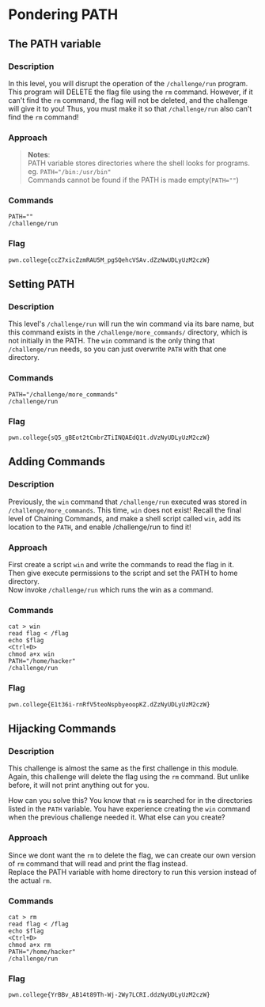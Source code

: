 # Pondering PATH

## The PATH variable
### Description
In this level, you will disrupt the operation of the `/challenge/run` program. This program will DELETE the flag file using the `rm` command. However, if it can't find the `rm` command, the flag will not be deleted, and the challenge will give it to you! Thus, you must make it so that `/challenge/run` also can't find the `rm` command!
### Approach
>**Notes**:  
PATH variable stores directories where the shell looks for programs.  
eg. `PATH="/bin:/usr/bin"`  
Commands cannot be found if the PATH is made empty(`PATH=""`)
### Commands
```
PATH=""
/challenge/run
```
### Flag
`pwn.college{ccZ7xicZzmRAU5M_pgSQehcVSAv.dZzNwUDLyUzM2czW}`

## Setting PATH
### Description
This level's `/challenge/run` will run the win command via its bare name, but this command exists in the `/challenge/more_commands/` directory, which is not initially in the PATH. The `win` command is the only thing that `/challenge/run` needs, so you can just overwrite `PATH` with that one directory.
### Commands
```
PATH="/challenge/more_commands"
/challenge/run
```
### Flag
`pwn.college{sQ5_gBEot2tCmbrZTiINQAEdQ1t.dVzNyUDLyUzM2czW}` 

## Adding Commands
### Description
Previously, the `win` command that `/challenge/run` executed was stored in `/challenge/more_commands`. This time, `win` does not exist! Recall the final level of Chaining Commands, and make a shell script called `win`, add its location to the `PATH`, and enable /challenge/run to find it!
### Approach
First create a script `win` and write the commands to read the flag in it.  
Then give execute permissions to the script and set the PATH to home directory.  
Now invoke `/challenge/run` which runs the win as a command.  
### Commands
```
cat > win
read flag < /flag
echo $flag
<Ctrl+D>
chmod a+x win
PATH="/home/hacker"
/challenge/run
```
### Flag
`pwn.college{E1t36i-rnRfV5teoNspbyeoopKZ.dZzNyUDLyUzM2czW}`

## Hijacking Commands
### Description
This challenge is almost the same as the first challenge in this module. Again, this challenge will delete the flag using the `rm` command. But unlike before, it will not print anything out for you.

How can you solve this? You know that `rm` is searched for in the directories listed in the `PATH` variable. You have experience creating the `win` command when the previous challenge needed it. What else can you create?
### Approach
Since we dont want the `rm` to delete the flag, we can create our own version of `rm` command that will read and print the flag instead.  
Replace the PATH variable with home directory to run this version instead of the actual `rm`.
### Commands
```
cat > rm
read flag < /flag
echo $flag
<Ctrl+D>
chmod a+x rm
PATH="/home/hacker"
/challenge/run
```
### Flag
`pwn.college{YrBBv_AB14t89Th-Wj-2Wy7LCRI.ddzNyUDLyUzM2czW}`